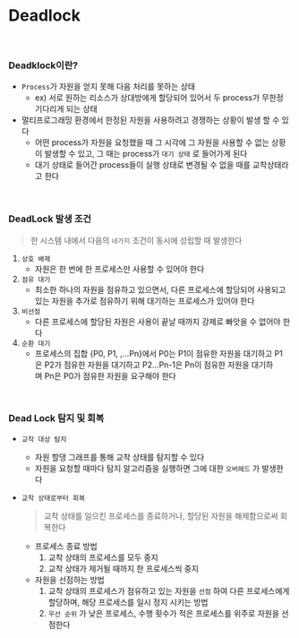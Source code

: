 # Deadlock

<br>

### Deadklock이란?

- `Process`가 자원을 얻지 못해 다음 처리를 못하는 상태
  - ex) 서로 원하는 리소스가 상대방에게 할당되어 있어서 두 process가 무한정 기다리게 되는 상태
- 멀티프로그래밍 환경에서 한정된 자원을 사용하려고 경쟁하는 상황이 발생 할 수 있다
  - 어떤 process가 자원을 요청했을 때 그 시각에 그 자원을 사용할 수 없는 상황이 발생할 수 있고, 그 때는 process가 `대기 상태` 로 들어가게 된다
  - 대기 상태로 들어간 process들이 실행 상태로 변경될 수 없을 때를 교착상태라고 한다

<br>

### DeadLock 발생 조건

> 한 시스템 내에서 다음의 `네가지` 조건이 동시에 성립할 때 발생한다
>
1. `상호 배제`
    - 자원은 한 번에 한 프로세스만 사용할 수 있어야 한다
2. `점유 대기`
    - 최소한 하나의 자원을 점유하고 있으면서, 다른 프로세스에 할당되어 사용되고 있는 자원을 추가로  점유하기 위해 대기하는 프로세스가 있어야 한다
3. `비선점`
    - 다른 프로세스에 할당된 자원은 사용이 끝날 때까지 강제로 빠앗을 수 없어야 한다
4. `순환 대기`
    - 프로세스의 집합 {P0, P1, ,…Pn}에서 P0는 P1이 점유한 자원을 대기하고 P1은 P2가 점유한 자원을 대기하고 P2…Pn-1은 Pn이 점유한 자원을 대기하며 Pn은 P0가 점유한 자원을 요구해야 한다

<br>

### Dead Lock 탐지 및 회복

- `교착 대상 탐지`
  - 자원 할댕 그래프를 통해 교착 상태를 탐지할 수 있다
  - 자원을 요청할 때마다 탐지 알고리즘을 실행하면 그에 대한 `오버헤드` 가 발생한다
- `교착 상태로부터 회복`

    > 교착 상태를 일으킨 프로세스를 종료하거나, 할당된 자원을 해제함으로써 회복한다
    >
  - 프로세스 종료 방법
    1. 교착 상태의 프로세스를 모두 중지
    2. 교착 상태가 제거될 때까지 한 프로세스씩 중지
  - 자원을 선점하는 방법
    1. 교착 상태의 프로세스가 점유하고 있는 자원을 `선점` 하여 다른 프로세스에게 할당하며, 해당 프로세스를 일시 정지 시키는 방법
    2. `우선 순위` 가 낮은 프로세스, 수행 횟수가 적은 프로세스를 위주로 자원을 선점한다
